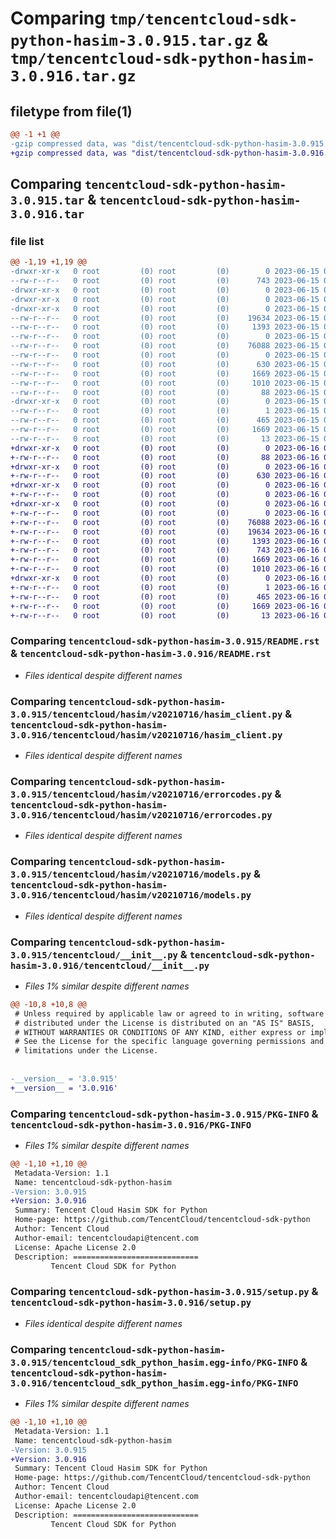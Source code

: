 # Comparing `tmp/tencentcloud-sdk-python-hasim-3.0.915.tar.gz` & `tmp/tencentcloud-sdk-python-hasim-3.0.916.tar.gz`

## filetype from file(1)

```diff
@@ -1 +1 @@
-gzip compressed data, was "dist/tencentcloud-sdk-python-hasim-3.0.915.tar", last modified: Thu Jun 15 00:26:46 2023, max compression
+gzip compressed data, was "dist/tencentcloud-sdk-python-hasim-3.0.916.tar", last modified: Fri Jun 16 00:34:57 2023, max compression
```

## Comparing `tencentcloud-sdk-python-hasim-3.0.915.tar` & `tencentcloud-sdk-python-hasim-3.0.916.tar`

### file list

```diff
@@ -1,19 +1,19 @@
-drwxr-xr-x   0 root         (0) root         (0)        0 2023-06-15 00:26:46.000000 tencentcloud-sdk-python-hasim-3.0.915/
--rw-r--r--   0 root         (0) root         (0)      743 2023-06-15 00:26:46.000000 tencentcloud-sdk-python-hasim-3.0.915/README.rst
-drwxr-xr-x   0 root         (0) root         (0)        0 2023-06-15 00:26:46.000000 tencentcloud-sdk-python-hasim-3.0.915/tencentcloud/
-drwxr-xr-x   0 root         (0) root         (0)        0 2023-06-15 00:26:46.000000 tencentcloud-sdk-python-hasim-3.0.915/tencentcloud/hasim/
-drwxr-xr-x   0 root         (0) root         (0)        0 2023-06-15 00:26:46.000000 tencentcloud-sdk-python-hasim-3.0.915/tencentcloud/hasim/v20210716/
--rw-r--r--   0 root         (0) root         (0)    19634 2023-06-15 00:26:46.000000 tencentcloud-sdk-python-hasim-3.0.915/tencentcloud/hasim/v20210716/hasim_client.py
--rw-r--r--   0 root         (0) root         (0)     1393 2023-06-15 00:26:46.000000 tencentcloud-sdk-python-hasim-3.0.915/tencentcloud/hasim/v20210716/errorcodes.py
--rw-r--r--   0 root         (0) root         (0)        0 2023-06-15 00:26:46.000000 tencentcloud-sdk-python-hasim-3.0.915/tencentcloud/hasim/v20210716/__init__.py
--rw-r--r--   0 root         (0) root         (0)    76088 2023-06-15 00:26:46.000000 tencentcloud-sdk-python-hasim-3.0.915/tencentcloud/hasim/v20210716/models.py
--rw-r--r--   0 root         (0) root         (0)        0 2023-06-15 00:26:46.000000 tencentcloud-sdk-python-hasim-3.0.915/tencentcloud/hasim/__init__.py
--rw-r--r--   0 root         (0) root         (0)      630 2023-06-15 00:26:46.000000 tencentcloud-sdk-python-hasim-3.0.915/tencentcloud/__init__.py
--rw-r--r--   0 root         (0) root         (0)     1669 2023-06-15 00:26:46.000000 tencentcloud-sdk-python-hasim-3.0.915/PKG-INFO
--rw-r--r--   0 root         (0) root         (0)     1010 2023-06-15 00:26:46.000000 tencentcloud-sdk-python-hasim-3.0.915/setup.py
--rw-r--r--   0 root         (0) root         (0)       88 2023-06-15 00:26:46.000000 tencentcloud-sdk-python-hasim-3.0.915/setup.cfg
-drwxr-xr-x   0 root         (0) root         (0)        0 2023-06-15 00:26:46.000000 tencentcloud-sdk-python-hasim-3.0.915/tencentcloud_sdk_python_hasim.egg-info/
--rw-r--r--   0 root         (0) root         (0)        1 2023-06-15 00:26:46.000000 tencentcloud-sdk-python-hasim-3.0.915/tencentcloud_sdk_python_hasim.egg-info/dependency_links.txt
--rw-r--r--   0 root         (0) root         (0)      465 2023-06-15 00:26:46.000000 tencentcloud-sdk-python-hasim-3.0.915/tencentcloud_sdk_python_hasim.egg-info/SOURCES.txt
--rw-r--r--   0 root         (0) root         (0)     1669 2023-06-15 00:26:46.000000 tencentcloud-sdk-python-hasim-3.0.915/tencentcloud_sdk_python_hasim.egg-info/PKG-INFO
--rw-r--r--   0 root         (0) root         (0)       13 2023-06-15 00:26:46.000000 tencentcloud-sdk-python-hasim-3.0.915/tencentcloud_sdk_python_hasim.egg-info/top_level.txt
+drwxr-xr-x   0 root         (0) root         (0)        0 2023-06-16 00:34:57.000000 tencentcloud-sdk-python-hasim-3.0.916/
+-rw-r--r--   0 root         (0) root         (0)       88 2023-06-16 00:34:57.000000 tencentcloud-sdk-python-hasim-3.0.916/setup.cfg
+drwxr-xr-x   0 root         (0) root         (0)        0 2023-06-16 00:34:57.000000 tencentcloud-sdk-python-hasim-3.0.916/tencentcloud/
+-rw-r--r--   0 root         (0) root         (0)      630 2023-06-16 00:34:57.000000 tencentcloud-sdk-python-hasim-3.0.916/tencentcloud/__init__.py
+drwxr-xr-x   0 root         (0) root         (0)        0 2023-06-16 00:34:57.000000 tencentcloud-sdk-python-hasim-3.0.916/tencentcloud/hasim/
+-rw-r--r--   0 root         (0) root         (0)        0 2023-06-16 00:34:57.000000 tencentcloud-sdk-python-hasim-3.0.916/tencentcloud/hasim/__init__.py
+drwxr-xr-x   0 root         (0) root         (0)        0 2023-06-16 00:34:57.000000 tencentcloud-sdk-python-hasim-3.0.916/tencentcloud/hasim/v20210716/
+-rw-r--r--   0 root         (0) root         (0)        0 2023-06-16 00:34:57.000000 tencentcloud-sdk-python-hasim-3.0.916/tencentcloud/hasim/v20210716/__init__.py
+-rw-r--r--   0 root         (0) root         (0)    76088 2023-06-16 00:34:57.000000 tencentcloud-sdk-python-hasim-3.0.916/tencentcloud/hasim/v20210716/models.py
+-rw-r--r--   0 root         (0) root         (0)    19634 2023-06-16 00:34:57.000000 tencentcloud-sdk-python-hasim-3.0.916/tencentcloud/hasim/v20210716/hasim_client.py
+-rw-r--r--   0 root         (0) root         (0)     1393 2023-06-16 00:34:57.000000 tencentcloud-sdk-python-hasim-3.0.916/tencentcloud/hasim/v20210716/errorcodes.py
+-rw-r--r--   0 root         (0) root         (0)      743 2023-06-16 00:34:57.000000 tencentcloud-sdk-python-hasim-3.0.916/README.rst
+-rw-r--r--   0 root         (0) root         (0)     1669 2023-06-16 00:34:57.000000 tencentcloud-sdk-python-hasim-3.0.916/PKG-INFO
+-rw-r--r--   0 root         (0) root         (0)     1010 2023-06-16 00:34:57.000000 tencentcloud-sdk-python-hasim-3.0.916/setup.py
+drwxr-xr-x   0 root         (0) root         (0)        0 2023-06-16 00:34:57.000000 tencentcloud-sdk-python-hasim-3.0.916/tencentcloud_sdk_python_hasim.egg-info/
+-rw-r--r--   0 root         (0) root         (0)        1 2023-06-16 00:34:57.000000 tencentcloud-sdk-python-hasim-3.0.916/tencentcloud_sdk_python_hasim.egg-info/dependency_links.txt
+-rw-r--r--   0 root         (0) root         (0)      465 2023-06-16 00:34:57.000000 tencentcloud-sdk-python-hasim-3.0.916/tencentcloud_sdk_python_hasim.egg-info/SOURCES.txt
+-rw-r--r--   0 root         (0) root         (0)     1669 2023-06-16 00:34:57.000000 tencentcloud-sdk-python-hasim-3.0.916/tencentcloud_sdk_python_hasim.egg-info/PKG-INFO
+-rw-r--r--   0 root         (0) root         (0)       13 2023-06-16 00:34:57.000000 tencentcloud-sdk-python-hasim-3.0.916/tencentcloud_sdk_python_hasim.egg-info/top_level.txt
```

### Comparing `tencentcloud-sdk-python-hasim-3.0.915/README.rst` & `tencentcloud-sdk-python-hasim-3.0.916/README.rst`

 * *Files identical despite different names*

### Comparing `tencentcloud-sdk-python-hasim-3.0.915/tencentcloud/hasim/v20210716/hasim_client.py` & `tencentcloud-sdk-python-hasim-3.0.916/tencentcloud/hasim/v20210716/hasim_client.py`

 * *Files identical despite different names*

### Comparing `tencentcloud-sdk-python-hasim-3.0.915/tencentcloud/hasim/v20210716/errorcodes.py` & `tencentcloud-sdk-python-hasim-3.0.916/tencentcloud/hasim/v20210716/errorcodes.py`

 * *Files identical despite different names*

### Comparing `tencentcloud-sdk-python-hasim-3.0.915/tencentcloud/hasim/v20210716/models.py` & `tencentcloud-sdk-python-hasim-3.0.916/tencentcloud/hasim/v20210716/models.py`

 * *Files identical despite different names*

### Comparing `tencentcloud-sdk-python-hasim-3.0.915/tencentcloud/__init__.py` & `tencentcloud-sdk-python-hasim-3.0.916/tencentcloud/__init__.py`

 * *Files 1% similar despite different names*

```diff
@@ -10,8 +10,8 @@
 # Unless required by applicable law or agreed to in writing, software
 # distributed under the License is distributed on an "AS IS" BASIS,
 # WITHOUT WARRANTIES OR CONDITIONS OF ANY KIND, either express or implied.
 # See the License for the specific language governing permissions and
 # limitations under the License.
 
 
-__version__ = '3.0.915'
+__version__ = '3.0.916'
```

### Comparing `tencentcloud-sdk-python-hasim-3.0.915/PKG-INFO` & `tencentcloud-sdk-python-hasim-3.0.916/PKG-INFO`

 * *Files 1% similar despite different names*

```diff
@@ -1,10 +1,10 @@
 Metadata-Version: 1.1
 Name: tencentcloud-sdk-python-hasim
-Version: 3.0.915
+Version: 3.0.916
 Summary: Tencent Cloud Hasim SDK for Python
 Home-page: https://github.com/TencentCloud/tencentcloud-sdk-python
 Author: Tencent Cloud
 Author-email: tencentcloudapi@tencent.com
 License: Apache License 2.0
 Description: ============================
         Tencent Cloud SDK for Python
```

### Comparing `tencentcloud-sdk-python-hasim-3.0.915/setup.py` & `tencentcloud-sdk-python-hasim-3.0.916/setup.py`

 * *Files identical despite different names*

### Comparing `tencentcloud-sdk-python-hasim-3.0.915/tencentcloud_sdk_python_hasim.egg-info/PKG-INFO` & `tencentcloud-sdk-python-hasim-3.0.916/tencentcloud_sdk_python_hasim.egg-info/PKG-INFO`

 * *Files 1% similar despite different names*

```diff
@@ -1,10 +1,10 @@
 Metadata-Version: 1.1
 Name: tencentcloud-sdk-python-hasim
-Version: 3.0.915
+Version: 3.0.916
 Summary: Tencent Cloud Hasim SDK for Python
 Home-page: https://github.com/TencentCloud/tencentcloud-sdk-python
 Author: Tencent Cloud
 Author-email: tencentcloudapi@tencent.com
 License: Apache License 2.0
 Description: ============================
         Tencent Cloud SDK for Python
```

